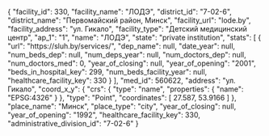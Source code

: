 {
    "facility_id": 330,
    "facility_name": "ЛОДЭ",
    "district_id": "7-02-6",
    "district_name": "Первомайский район, Минск",
    "facility_url": "lode.by",
    "facility_address": "ул. Гикало",
    "facility_type": "Детский медицинский центр",
    "ap_1": "1",
    "name": "ЛОДЭ",
    "state": "private institution",
    "stats": [
        {
            "url": "https:\/\/sluh.by\/services\/",
            "dep_name": null,
            "date_year": null,
            "num_beds_dep": null,
            "num_deps_year": null,
            "num_doctors_dep": null,
            "num_doctors_med": 0,
            "year_of_closing": null,
            "year_of_opening": "2001",
            "beds_in_hospital_key": 299,
            "num_beds_facility_year": null,
            "healthcare_facility_key": 330
        }
    ],
    "med_id": 560622,
    "address": "ул. Гикало",
    "coord_x_y": {
        "crs": {
            "type": "name",
            "properties": {
                "name": "EPSG:4326"
            }
        },
        "type": "Point",
        "coordinates": [
            27.587,
            53.9166
        ]
    },
    "place_name": "Минск",
    "place_type": "city",
    "year_of_closing": null,
    "year_of_opening": "1992",
    "healthcare_facility_key": 330,
    "administrative_division_id": "7-02-6"
}